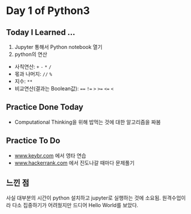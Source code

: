 # Day 1 of Python3

## Today I Learned ...
1. Jupyter 통해서 Python notebook 열기
2. python의 연산
 - 사칙연산: `+` `-` `*` `/`
 - 몫과 나머지: `//` `%`
 - 지수: `**`
 - 비교연산(결과는 Boolean값): `==` `!=` `>` `>=` `<=` `<`

## Practice Done Today
- Computational Thinking을 위해 밥먹는 것에 대한 알고리즘을 짜봄

## Practice To Do
- www.keybr.com 에서 영타 연습
- www.hackerrank.com 에서 진도나갈 때마다 문제풀기

## 느낀 점
사실 대부분의 시간이 python 설치하고 jupyter로 실행하는 것에 소요됨. 원격수업이라 다소 집중하기가 어려웠지만 드디어 Hello World를 보았다. 

